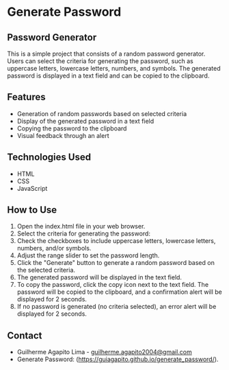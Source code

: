 # Generate Password

## Password Generator

This is a simple project that consists of a random password generator. Users can select the criteria for generating the password, such as uppercase letters, lowercase letters, numbers, and symbols. The generated password is displayed in a text field and can be copied to the clipboard.

## Features

- Generation of random passwords based on selected criteria
- Display of the generated password in a text field
- Copying the password to the clipboard
- Visual feedback through an alert

## Technologies Used

- HTML
- CSS
- JavaScript

## How to Use

1. Open the index.html file in your web browser.
2. Select the criteria for generating the password:
3. Check the checkboxes to include uppercase letters, lowercase letters, numbers, and/or symbols.
4. Adjust the range slider to set the password length.
5. Click the "Generate" button to generate a random password based on the selected criteria.
6. The generated password will be displayed in the text field.
7. To copy the password, click the copy icon next to the text field. The password will be copied to the clipboard, and a confirmation alert will be displayed for 2 seconds.
8. If no password is generated (no criteria selected), an error alert will be displayed for 2 seconds.

## Contact

- Guilherme Agapito Lima - guilherme.agapito2004@gmail.com
- Generate Password: (https://guiagapito.github.io/generate_password/).
